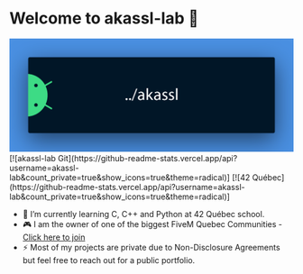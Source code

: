 # Welcome to akassl-lab 👋


<img src="https://raw.githubusercontent.com/akassl-lab/akassl-lab/master/banner/akassl.png" alt="akassl-lab">
[![akassl-lab Git](https://github-readme-stats.vercel.app/api?username=akassl-lab&count_private=true&show_icons=true&theme=radical)]
[![42 Québec](https://github-readme-stats.vercel.app/api?username=akassl-lab&count_private=true&show_icons=true&theme=radical)]

- 🌱 I’m currently learning C, C++ and Python at 42 Québec school.
- 🎮 I am the owner of one of the biggest FiveM Quebec Communities - <a href="https://discord.gg/zealrp/">Click here to join</a>
- ⚡ Most of my projects are private due to Non-Disclosure Agreements but feel free to reach out for a public portfolio.